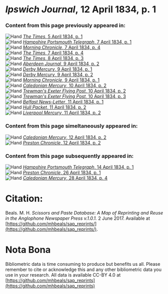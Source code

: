 # *Ipswich Journal*, 12 April 1834, p. 1  
  
### Content from this page previously appeared in:  
![Hand](http://scissorsandpaste.net/wp-content/uploads/2017/06/smallhandpointer.png) [*The Times*, 5 April 1834, p. 1](https://mhbeals.github.io/sap_html/The-Times/The-Times-5-April-1834-p-1)  
![Hand](http://scissorsandpaste.net/wp-content/uploads/2017/06/smallhandpointer.png) [*Hampshire Portsmouth Telegraph*, 7 April 1834, p. 1](https://mhbeals.github.io/sap_html/Hampshire-Portsmouth-Telegraph/Hampshire-Portsmouth-Telegraph-7-April-1834-p-1)  
![Hand](http://scissorsandpaste.net/wp-content/uploads/2017/06/smallhandpointer.png) [*Morning Chronicle*, 7 April 1834, p. 4](https://mhbeals.github.io/sap_html/Morning-Chronicle/Morning-Chronicle-7-April-1834-p-4)  
![Hand](http://scissorsandpaste.net/wp-content/uploads/2017/06/smallhandpointer.png) [*The Times*, 7 April 1834, p. 4](https://mhbeals.github.io/sap_html/The-Times/The-Times-7-April-1834-p-4)  
![Hand](http://scissorsandpaste.net/wp-content/uploads/2017/06/smallhandpointer.png) [*The Times*, 8 April 1834, p. 3](https://mhbeals.github.io/sap_html/The-Times/The-Times-8-April-1834-p-3)  
![Hand](http://scissorsandpaste.net/wp-content/uploads/2017/06/smallhandpointer.png) [*Aberdeen Journal*, 9 April 1834, p. 2](https://mhbeals.github.io/sap_html/Aberdeen-Journal/Aberdeen-Journal-9-April-1834-p-2)  
![Hand](http://scissorsandpaste.net/wp-content/uploads/2017/06/smallhandpointer.png) [*Derby Mercury*, 9 April 1834, p. 1](https://mhbeals.github.io/sap_html/Derby-Mercury/Derby-Mercury-9-April-1834-p-1)  
![Hand](http://scissorsandpaste.net/wp-content/uploads/2017/06/smallhandpointer.png) [*Derby Mercury*, 9 April 1834, p. 2](https://mhbeals.github.io/sap_html/Derby-Mercury/Derby-Mercury-9-April-1834-p-2)  
![Hand](http://scissorsandpaste.net/wp-content/uploads/2017/06/smallhandpointer.png) [*Morning Chronicle*, 9 April 1834, p. 1](https://mhbeals.github.io/sap_html/Morning-Chronicle/Morning-Chronicle-9-April-1834-p-1)  
![Hand](http://scissorsandpaste.net/wp-content/uploads/2017/06/smallhandpointer.png) [*Caledonian Mercury*, 10 April 1834, p. 2](https://mhbeals.github.io/sap_html/Caledonian-Mercury/Caledonian-Mercury-10-April-1834-p-2)  
![Hand](http://scissorsandpaste.net/wp-content/uploads/2017/06/smallhandpointer.png) [*Trewman's Exeter Flying Post*, 10 April 1834, p. 2](https://mhbeals.github.io/sap_html/Trewman's-Exeter-Flying-Post/Trewman's-Exeter-Flying-Post-10-April-1834-p-2)  
![Hand](http://scissorsandpaste.net/wp-content/uploads/2017/06/smallhandpointer.png) [*Trewman's Exeter Flying Post*, 10 April 1834, p. 3](https://mhbeals.github.io/sap_html/Trewman's-Exeter-Flying-Post/Trewman's-Exeter-Flying-Post-10-April-1834-p-3)  
![Hand](http://scissorsandpaste.net/wp-content/uploads/2017/06/smallhandpointer.png) [*Belfast News-Letter*, 11 April 1834, p. 1](https://mhbeals.github.io/sap_html/Belfast-News-Letter/Belfast-News-Letter-11-April-1834-p-1)  
![Hand](http://scissorsandpaste.net/wp-content/uploads/2017/06/smallhandpointer.png) [*Hull Packet*, 11 April 1834, p. 2](https://mhbeals.github.io/sap_html/Hull-Packet/Hull-Packet-11-April-1834-p-2)  
![Hand](http://scissorsandpaste.net/wp-content/uploads/2017/06/smallhandpointer.png) [*Liverpool Mercury*, 11 April 1834, p. 2](https://mhbeals.github.io/sap_html/Liverpool-Mercury/Liverpool-Mercury-11-April-1834-p-2)  
  
### Content from this page simeltaneously appeared in:  
![Hand](http://scissorsandpaste.net/wp-content/uploads/2017/06/smallhandpointer.png) [*Caledonian Mercury*, 12 April 1834, p. 2](https://mhbeals.github.io/sap_html/Caledonian-Mercury/Caledonian-Mercury-12-April-1834-p-2)  
![Hand](http://scissorsandpaste.net/wp-content/uploads/2017/06/smallhandpointer.png) [*Preston Chronicle*, 12 April 1834, p. 2](https://mhbeals.github.io/sap_html/Preston-Chronicle/Preston-Chronicle-12-April-1834-p-2)  
  
### Content from this page subsequently appeared in:  
![Hand](http://scissorsandpaste.net/wp-content/uploads/2017/06/smallhandpointer.png) [*Hampshire Portsmouth Telegraph*, 14 April 1834, p. 1](https://mhbeals.github.io/sap_html/Hampshire-Portsmouth-Telegraph/Hampshire-Portsmouth-Telegraph-14-April-1834-p-1)  
![Hand](http://scissorsandpaste.net/wp-content/uploads/2017/06/smallhandpointer.png) [*Preston Chronicle*, 26 April 1834, p. 1](https://mhbeals.github.io/sap_html/Preston-Chronicle/Preston-Chronicle-26-April-1834-p-1)  
![Hand](http://scissorsandpaste.net/wp-content/uploads/2017/06/smallhandpointer.png) [*Caledonian Mercury*, 28 April 1834, p. 4](https://mhbeals.github.io/sap_html/Caledonian-Mercury/Caledonian-Mercury-28-April-1834-p-4)  


# Citation: 

Beals. M. H. *Scissors and Paste Database: A Map of Reprinting and Reuse in the Anglophone Newspaper Press v.1.0.1.* 2 June 2017. Available at [https://github.com/mhbeals/sap_reprints/](https://github.com/mhbeals/sap_reprints/). 

# Nota Bona

Bibliometric data is time consuming to produce but benefits us all. Please remember to cite or acknowledge this and any other bibliometric data you use in your research. All data is available CC-BY 4.0 at [https://github.com/mhbeals/sap_reprints](https://github.com/mhbeals/sap_reprints)